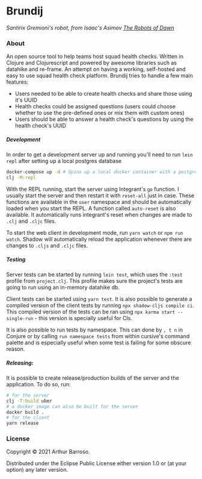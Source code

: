 # Brundij
_Santirix Gremioni's robot, from Isaac's Asimov [The Robots of Dawn](https://www.amazon.com/Robots-Dawn-Robot-Isaac-Asimov/dp/0553299492)_

### About
An open source tool to help teams host squad health checks. Written in Clojure and Clojurescript and powered by awesome libraries such as datahike and re-frame. An attempt on having a working, self-hosted and easy to use squad health check platform. Brundij tries to handle a few main features:

- Users needed to be able to create health checks and share those using it's UUID
- Health checks could be assigned questions (users could choose whether to use the pre-defined ones or mix them with custom ones)
- Users should be able to answer a health check's questions by using the health check's UUID

##### Development
In order to get a development server up and running you'll need to run `lein repl` after setting up a local postgres database
```bash
docker-compose up -d # Spins up a local docker container with a postgres database
clj -M:repl
```

With the REPL running, start the server using Integrant's `go` function. I usually start the server and then restart it with `reset-all` just in case. These functions are available in the `user` namespace and should be automatically loaded when you start the REPL. A function called `auto-reset` is also available. It automatically runs integrant's reset when changes are made to `.clj` and `.cljc` files.

To start the web client in development mode, run `yarn watch` or `npm run watch`. Shadow will automatically reload the application whenever there are changes to `.cljs` and `.cljc` files.

##### Testing
Server tests can be started by running `lein test`, which uses the `:test` profile from `project.clj`. This profile makes sure the project's tests are going to run using an in-memory datahike db.

Client tests can be started using `yarn test`. It is also possible to generate a compiled version of the client tests by running `npx shadow-cljs compile ci`. This compiled version of the tests can be ran using `npx karma start --single-run` - this version is specially useful for CIs.

It is also possible to run tests by namespace. This can done by `, t n` in Conjure or by calling `run namespace tests` from within cursive's command palette and is especially useful when some test is failing for some obscure reason.

##### Releasing:
It is possible to create release/production builds of the server and the application. To do so, run:
```bash
# for the server
clj -T:build uber
# a docker image can also be built for the server
docker build .
# for the client
yarn release
```

### License

Copyright © 2021 Arthur Barroso.

Distributed under the Eclipse Public License either version 1.0 or (at your option) any later version.

